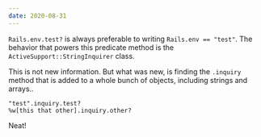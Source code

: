 ```yaml
---
date: 2020-08-31
---
```


`Rails.env.test?` is always preferable to writing `Rails.env == "test"`.
The behavior that powers this predicate method is the `ActiveSupport::StringInquirer` class.

This is not new information. 
But what was new, is finding the `.inquiry` method that is added to a whole bunch of objects, including strings and arrays..

```
"test".inquiry.test?
%w[this that other].inquiry.other?
```

Neat!

